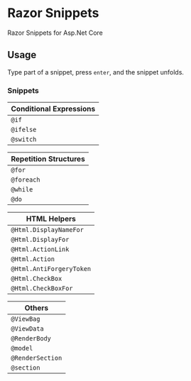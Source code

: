 # Razor Snippets

Razor Snippets for Asp.Net Core

## Usage

Type part of a snippet, press `enter`, and the snippet unfolds.

### Snippets

| Conditional Expressions      | 
| ---------------------------- |
| `@if`                        |
| `@ifelse`                    |
| `@switch`                    |

| Repetition Structures        | 
| ---------------------------- |
| `@for`                       |
| `@foreach`                   | 
| `@while`                     | 
| `@do`                        |

| HTML Helpers                 | 
| ---------------------------- |
| `@Html.DisplayNameFor`       |
| `@Html.DisplayFor`           |
| `@Html.ActionLink`           | 
| `@Html.Action`               | 
| `@Html.AntiForgeryToken`     | 
| `@Html.CheckBox`             |
| `@Html.CheckBoxFor`          |

| Others                       | 
| ---------------------------- |
| `@ViewBag`                   | 
| `@ViewData`                  | 
| `@RenderBody`                | 
| `@model`                     |
| `@RenderSection`             |
| `@section`                   |
